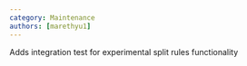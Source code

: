 ```yaml
---
category: Maintenance
authors: [marethyu1]
---
```


Adds integration test for experimental split rules functionality

